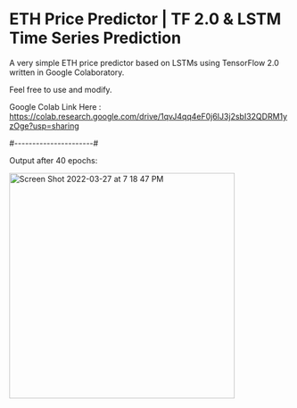 # ETH Price Predictor | TF 2.0 & LSTM Time Series Prediction

A very simple ETH price predictor based on LSTMs using TensorFlow 2.0 written in Google Colaboratory.

Feel free to use and modify.

Google Colab Link Here : https://colab.research.google.com/drive/1qvJ4qq4eF0j6IJ3j2sbI32QDRM1yzOge?usp=sharing

#----------------------#

Output after 40 epochs: 

<img width="404" alt="Screen Shot 2022-03-27 at 7 18 47 PM" src="https://user-images.githubusercontent.com/85031672/160305516-a08daac6-5aaf-4ba9-b3ae-20f311fafddf.png">

